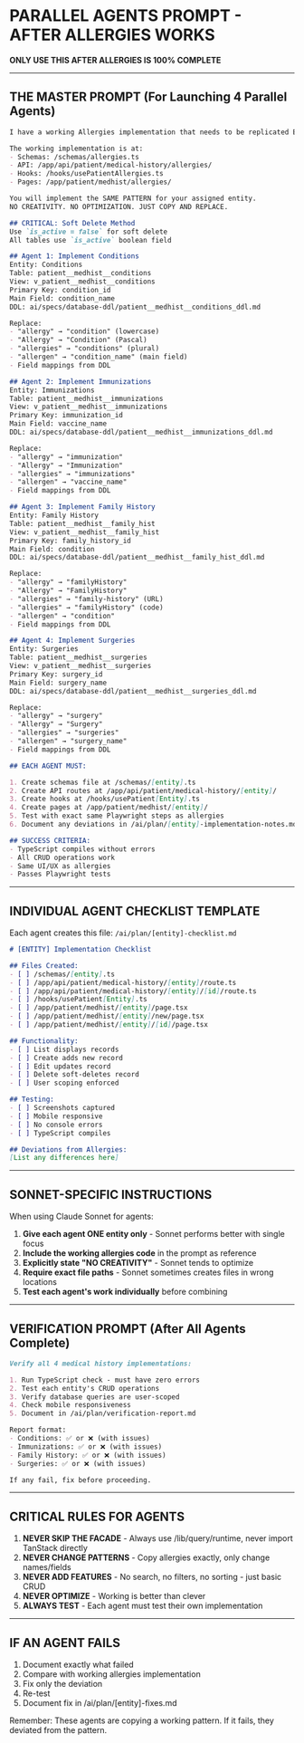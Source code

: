 # PARALLEL AGENTS PROMPT - AFTER ALLERGIES WORKS

**ONLY USE THIS AFTER ALLERGIES IS 100% COMPLETE**

---

## THE MASTER PROMPT (For Launching 4 Parallel Agents)

```markdown
I have a working Allergies implementation that needs to be replicated EXACTLY for 4 other entities.

The working implementation is at:
- Schemas: /schemas/allergies.ts
- API: /app/api/patient/medical-history/allergies/
- Hooks: /hooks/usePatientAllergies.ts
- Pages: /app/patient/medhist/allergies/

You will implement the SAME PATTERN for your assigned entity.
NO CREATIVITY. NO OPTIMIZATION. JUST COPY AND REPLACE.

## CRITICAL: Soft Delete Method
Use `is_active = false` for soft delete
All tables use `is_active` boolean field

## Agent 1: Implement Conditions
Entity: Conditions
Table: patient__medhist__conditions
View: v_patient__medhist__conditions
Primary Key: condition_id
Main Field: condition_name
DDL: ai/specs/database-ddl/patient__medhist__conditions_ddl.md

Replace:
- "allergy" → "condition" (lowercase)
- "Allergy" → "Condition" (Pascal)
- "allergies" → "conditions" (plural)
- "allergen" → "condition_name" (main field)
- Field mappings from DDL

## Agent 2: Implement Immunizations
Entity: Immunizations
Table: patient__medhist__immunizations
View: v_patient__medhist__immunizations
Primary Key: immunization_id
Main Field: vaccine_name
DDL: ai/specs/database-ddl/patient__medhist__immunizations_ddl.md

Replace:
- "allergy" → "immunization"
- "Allergy" → "Immunization"
- "allergies" → "immunizations"
- "allergen" → "vaccine_name"
- Field mappings from DDL

## Agent 3: Implement Family History
Entity: Family History
Table: patient__medhist__family_hist
View: v_patient__medhist__family_hist
Primary Key: family_history_id
Main Field: condition
DDL: ai/specs/database-ddl/patient__medhist__family_hist_ddl.md

Replace:
- "allergy" → "familyHistory"
- "Allergy" → "FamilyHistory"
- "allergies" → "family-history" (URL)
- "allergies" → "familyHistory" (code)
- "allergen" → "condition"
- Field mappings from DDL

## Agent 4: Implement Surgeries
Entity: Surgeries
Table: patient__medhist__surgeries
View: v_patient__medhist__surgeries
Primary Key: surgery_id
Main Field: surgery_name
DDL: ai/specs/database-ddl/patient__medhist__surgeries_ddl.md

Replace:
- "allergy" → "surgery"
- "Allergy" → "Surgery"
- "allergies" → "surgeries"
- "allergen" → "surgery_name"
- Field mappings from DDL

## EACH AGENT MUST:

1. Create schemas file at /schemas/[entity].ts
2. Create API routes at /app/api/patient/medical-history/[entity]/
3. Create hooks at /hooks/usePatient[Entity].ts
4. Create pages at /app/patient/medhist/[entity]/
5. Test with exact same Playwright steps as allergies
6. Document any deviations in /ai/plan/[entity]-implementation-notes.md

## SUCCESS CRITERIA:
- TypeScript compiles without errors
- All CRUD operations work
- Same UI/UX as allergies
- Passes Playwright tests
```

---

## INDIVIDUAL AGENT CHECKLIST TEMPLATE

Each agent creates this file: `/ai/plan/[entity]-checklist.md`

```markdown
# [ENTITY] Implementation Checklist

## Files Created:
- [ ] /schemas/[entity].ts
- [ ] /app/api/patient/medical-history/[entity]/route.ts
- [ ] /app/api/patient/medical-history/[entity]/[id]/route.ts
- [ ] /hooks/usePatient[Entity].ts
- [ ] /app/patient/medhist/[entity]/page.tsx
- [ ] /app/patient/medhist/[entity]/new/page.tsx
- [ ] /app/patient/medhist/[entity]/[id]/page.tsx

## Functionality:
- [ ] List displays records
- [ ] Create adds new record
- [ ] Edit updates record
- [ ] Delete soft-deletes record
- [ ] User scoping enforced

## Testing:
- [ ] Screenshots captured
- [ ] Mobile responsive
- [ ] No console errors
- [ ] TypeScript compiles

## Deviations from Allergies:
[List any differences here]
```

---

## SONNET-SPECIFIC INSTRUCTIONS

When using Claude Sonnet for agents:

1. **Give each agent ONE entity only** - Sonnet performs better with single focus
2. **Include the working allergies code** in the prompt as reference
3. **Explicitly state "NO CREATIVITY"** - Sonnet tends to optimize
4. **Require exact file paths** - Sonnet sometimes creates files in wrong locations
5. **Test each agent's work individually** before combining

---

## VERIFICATION PROMPT (After All Agents Complete)

```markdown
Verify all 4 medical history implementations:

1. Run TypeScript check - must have zero errors
2. Test each entity's CRUD operations
3. Verify database queries are user-scoped
4. Check mobile responsiveness
5. Document in /ai/plan/verification-report.md

Report format:
- Conditions: ✅ or ❌ (with issues)
- Immunizations: ✅ or ❌ (with issues)
- Family History: ✅ or ❌ (with issues)
- Surgeries: ✅ or ❌ (with issues)

If any fail, fix before proceeding.
```

---

## CRITICAL RULES FOR AGENTS

1. **NEVER SKIP THE FACADE** - Always use /lib/query/runtime, never import TanStack directly
2. **NEVER CHANGE PATTERNS** - Copy allergies exactly, only change names/fields
3. **NEVER ADD FEATURES** - No search, no filters, no sorting - just basic CRUD
4. **NEVER OPTIMIZE** - Working is better than clever
5. **ALWAYS TEST** - Each agent must test their own implementation

---

## IF AN AGENT FAILS

1. Document exactly what failed
2. Compare with working allergies implementation
3. Fix only the deviation
4. Re-test
5. Document fix in /ai/plan/[entity]-fixes.md

Remember: These agents are copying a working pattern. If it fails, they deviated from the pattern.